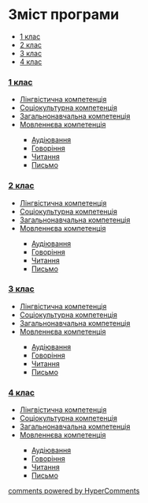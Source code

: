 <div id="hypercomments_widget" class="js-hypercomments-widget invisible"></div>

# Зміст програми

<ul class="nav nav-tabs">
<li class="active"><a data-toggle="tab" href="#home">1 клас</a></li>
<li><a data-toggle="tab" href="#menu1">2 клас</a></li>
<li><a data-toggle="tab" href="#menu2">3 клас</a></li>
<li><a data-toggle="tab" href="#menu3">4 клас</a></li>
</ul>

<div class="tab-content">
<div id="home" class="tab-pane fade in active">
<h3><a href="http://frenchmondeep.ed-era.com/1/1_klas.html">1 клас</a></h3>
<ul type="disc">
<li><a href="http://frenchmondeep.ed-era.com/1/lyngvystykhna_kompetenzia.html">Лінгвістична компетенція</a></li>
<li><a href="http://frenchmondeep.ed-era.com/1/soziokulturna_kompetenzia.html">Соціокультурна компетенція</a></li>
<li><a href="http://frenchmondeep.ed-era.com/1/zagalnonavchalna_kompetenzya.html">Загальнонавчальна компетенція</a></li>
<li><a href="http://frenchmondeep.ed-era.com/1/movlennyeva_kompetenzia.html">Мовленнєва компетенція</a></li>
<ul type="square">
<li><a href="http://frenchmondeep.ed-era.com/1/audiyuvannya.html">Аудіювання</a></li>
<li><a href="http://frenchmondeep.ed-era.com/1/govorinnya.html">Говоріння</a></li>
<li><a href="http://frenchmondeep.ed-era.com/1/chitannya.html">Читання</a></li>
<li><a href="http://frenchmondeep.ed-era.com/1/pysmo.html">Письмо</a></li>
</ul>
</ul>
</div>
<div id="menu1" class="tab-pane fade">
<h3><a href="http://frenchmondeep.ed-era.com/2/2_klas.html">2 клас</a></h3>
<ul type="disc">
<li><a href="http://frenchmondeep.ed-era.com/2/lyngvystykhna_kompetenzia.html">Лінгвістична компетенція</a></li>
<li><a href="http://frenchmondeep.ed-era.com/2/soziokulturna_kompetenzia.html">Соціокультурна компетенція</a></li>
<li><a href="http://frenchmondeep.ed-era.com/2/zagalnonavchalna_kompetenzya.html">Загальнонавчальна компетенція</a></li>
<li><a href="http://frenchmondeep.ed-era.com/2/movlennyeva_kompetenzia.html">Мовленнєва компетенція</a></li>
<ul type="square">
<li><a href="http://frenchmondeep.ed-era.com/2/audiyuvannya.html">Аудіювання</a></li>
<li><a href="http://frenchmondeep.ed-era.com/2/govorinnya.html">Говоріння</a></li>
<li><a href="http://frenchmondeep.ed-era.com/2/chitannya.html">Читання</a></li>
<li><a href="http://frenchmondeep.ed-era.com/2/pysmo.html">Письмо</a></li>
</ul>
</ul>
</div>
<div id="menu2" class="tab-pane fade">
<h3><a href="http://frenchmondeep.ed-era.com/3/3_klas.html">3 клас</a></h3>
<ul type="disc">
<li><a href="http://frenchmondeep.ed-era.com/3/lyngvystykhna_kompetenzia.html">Лінгвістична компетенція</a></li>
<li><a href="http://frenchmondeep.ed-era.com/3/soziokulturna_kompetenzia.html">Соціокультурна компетенція</a></li>
<li><a href="http://frenchmondeep.ed-era.com/3/zagalnonavchalna_kompetenzya.html">Загальнонавчальна компетенція</a></li>
<li><a href="http://frenchmondeep.ed-era.com/3/movlennyeva_kompetenzia.html">Мовленнєва компетенція</a></li>
<ul type="square">
<li><a href="http://frenchmondeep.ed-era.com/3/audiyuvannya.html">Аудіювання</a></li>
<li><a href="http://frenchmondeep.ed-era.com/3/govorinnya.html">Говоріння</a></li>
<li><a href="http://frenchmondeep.ed-era.com/3/chitannya.html">Читання</a></li>
<li><a href="http://frenchmondeep.ed-era.com/3/pysmo.html">Письмо</a></li>
</ul>
</ul>
</div>
<div id="menu3" class="tab-pane fade">
<h3><a href="http://frenchmondeep.ed-era.com/4/4_klas.html">4 клас</a></h3>
<ul type="disc">
<li><a href="http://frenchmondeep.ed-era.com/4/lyngvystykhna_kompetenzia.html">Лінгвістична компетенція</a></li>
<li><a href="http://frenchmondeep.ed-era.com/4/soziokulturna_kompetenzia.html">Соціокультурна компетенція</a></li>
<li><a href="http://frenchmondeep.ed-era.com/4/zagalnonavchalna_kompetenzya.html">Загальнонавчальна компетенція</a></li>
<li><a href="http://frenchmondeep.ed-era.com/4/movlennyeva_kompetenzia.html">Мовленнєва компетенція</a></li>
<ul type="square">
<li><a href="http://frenchmondeep.ed-era.com/4/audiyuvannya.html">Аудіювання</a></li>
<li><a href="http://frenchmondeep.ed-era.com/4/govorinnya.html">Говоріння</a></li>
<li><a href="http://frenchmondeep.ed-era.com/4/chitannya.html">Читання</a></li>
<li><a href="http://frenchmondeep.ed-era.com/4/pysmo.html">Письмо</a></li>
</ul>
</ul>
</div>
</div>


<div class="js-hypercomments-container">
<a href="http://hypercomments.com" class="hc-link" title="comments widget">comments powered by HyperComments</a>
</div>
